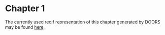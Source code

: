 Chapter 1 
=========

The currently used reqif representation of this chapter generated by DOORS may be found [here](https://github.com/openETCS/modeling/tree/master/model/subset26/SUBSET_26_SRS_ch-1_v330).
